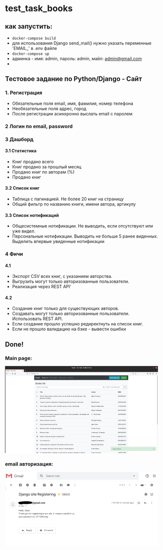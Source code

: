 # test_task_books

## как запустить:
- <code>docker-compose build</code>
- для использования Django send_mail() нужно указать переменные 'EMAIL_' в .env файле
- <code>docker-compose up</code>
- админка - имя: admin, пароль: admin, майл: admin@gmail.com
- 

## Тестовое задание по Python/Django - Сайт

### 1. Регистрация
- Обязательные поля email, имя, фамилия, номер телефона
- Необязательные поля адрес, город
- После регистрации асинхронно выслать email с паролем

### 2 Логин по email, password

### 3 Дашборд

#### 3.1 Статистика
- Книг продано всего
- Книг продано за прошлый месяц
- Продано книг по авторам (%)
- Продано книг 

#### 3.2 Список книг
- Таблица с пагинацией. Не более 20 книг на страницу
- Общий фильтр по названию книги, имени автора, артикулу

#### 3.3 Список нотификаций
- Общесистемные нотификации. Не выводить, если отсутствуют или уже видел.
- Персональные нотификации. Выводить не больше 5 ранее виденных. Выделить впервые увиденные нотификации

### 4 Фичи

#### 4.1
- Экспорт CSV всех книг, с указанием авторства. 
- Выгрузить могут только авторизованные пользователи. 
- Реализация через REST API'


#### 4.2
- Создание книг только для существующих авторов. 
- Создавать могут только авторизованные пользователи. Использовать REST API. 
- Если создание прошло успешно редиректнуть на список книг. 
- Если не прошло валидацию на бэке - вывести ошибки

## Done!

### Main page:
<img src="https://github.com/Valentin-Golyonko/test_task_books/blob/master/main-page.png" alt="main-page">

### email авторизация:
<img src="https://github.com/Valentin-Golyonko/test_task_books/blob/master/signup.png" alt="signup">
